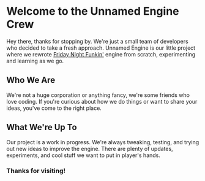 # Welcome to the Unnamed Engine Crew

Hey there, thanks for stopping by.
We're just a small team of developers who decided to take a fresh approach. Unnamed Engine is our little project where we rewrote [Friday Night Funkin'](https://github.com/FunkinCrew/Funkin) engine from scratch, experimenting and learning as we go.

## Who We Are

We're not a huge corporation or anything fancy, we're some friends who love coding. If you're curious about how we do things or want to share your ideas, you've come to the right place.

## What We're Up To

Our project is a work in progress. We're always tweaking, testing, and trying out new ideas to improve the engine. There are plenty of updates, experiments, and cool stuff we want to put in player's hands.

### Thanks for visiting!
